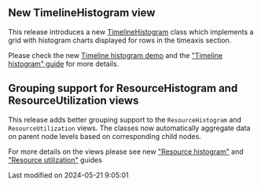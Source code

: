 ## New TimelineHistogram view

This release introduces a new [TimelineHistogram](#Scheduler/view/TimelineHistogram) class which implements a grid with
histogram charts displayed for rows in the timeaxis section.

<div class="external-example" data-file="Scheduler/view/TimelineHistogram.js"></div>

Please check the new [Timeline histogram demo](https://bryntum.com/products/scheduler/examples/timelinehistogram/)
and the ["Timeline histogram" guide](#Scheduler/guides/timelinehistogram.md) for more details.

## Grouping support for ResourceHistogram and ResourceUtilization views

This release adds better grouping support to the `ResourceHistogram` and `ResourceUtilization` views.
The classes now automatically aggregate data on parent node levels based on corresponding child nodes.

For more details on the views please see new ["Resource histogram"](#SchedulerPro/guides/resourceviews/resourcehistogram.md)
and ["Resource utilization"](#SchedulerPro/guides/resourceviews/resourceutilization.md) guides


<p class="last-modified">Last modified on 2024-05-21 9:05:01</p>